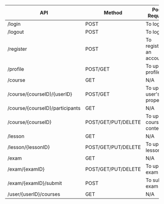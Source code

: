 | API                             | Method              | Post Request                |
|---------------------------------|---------------------|-----------------------------|
| /login                          | POST                | To login                    |
| /logout                         | POST                | To logout                   |
| /register                       | POST                | To register an account      |
| /profile                        | POST/GET            | To update profile           |
| /course                         | GET                 | N/A                         |
| /course/{courseID}/{userID}     | POST/GET            | To update user's properties |
| /course/{courseID}/participants | GET                 | N/A                         |
| /course/{courseID}              | POST/GET/PUT/DELETE | To update course content    |
| /lesson                         | GET                 | N/A                         |
| /lesson/{lessonID}              | POST/GET/PUT/DELETE | To update lesson            |
| /exam                           | GET                 | N/A                         |
| /exam/{examID}                  | POST/GET/PUT/DELETE | To update exam              |
| /exam/{examID}/submit           | POST                | To submit exam              |
| /user/{userID}/courses          | GET                 | N/A                         |
